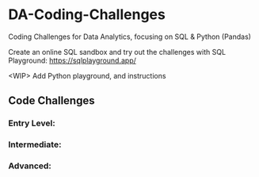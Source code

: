 # DA-Coding-Challenges
Coding Challenges for Data Analytics, focusing on SQL &amp; Python (Pandas)

Create an online SQL sandbox and try out the challenges with SQL Playground: https://sqlplayground.app/

\<WIP> Add Python playground, and instructions

## Code Challenges

### Entry Level:

### Intermediate:

### Advanced:
